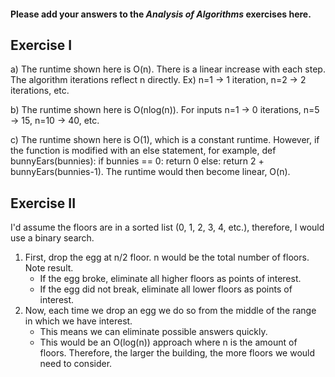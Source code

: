#### Please add your answers to the ***Analysis of  Algorithms*** exercises here.

## Exercise I

a) The runtime shown here is O(n). There is a linear increase with each step. The algorithm iterations reflect n directly. Ex) n=1 -> 1 iteration, n=2 -> 2 iterations, etc.


b) The runtime shown here is O(nlog(n)). For inputs n=1 -> 0 iterations, n=5 -> 15, n=10 -> 40, etc.


c) The runtime shown here is O(1), which is a constant runtime. However, if the function is modified with an else statement, for example, def bunnyEars(bunnies): if bunnies == 0: return 0 else: return 2 + bunnyEars(bunnies-1). The runtime would then become linear, O(n).

## Exercise II

I'd assume the floors are in a sorted list (0, 1, 2, 3, 4, etc.), therefore, I would use a binary search.

1. First, drop the egg at n/2 floor. n would be the total number of floors. Note result.
    - If the egg broke, eliminate all higher floors as points of interest.
    - If the egg did not break, eliminate all lower floors as points of interest.
2. Now, each time we drop an egg we do so from the middle of the range in which we have interest.
    - This means we can eliminate possible answers quickly.
    - This would be an O(log(n)) approach where n is the amount of floors. Therefore, the larger the building, the more floors we would need to consider.
